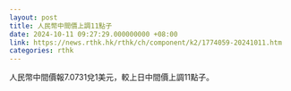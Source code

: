 ```yaml
---
layout: post
title: 人民幣中間價上調11點子
date: 2024-10-11 09:27:29.000000000 +08:00
link: https://news.rthk.hk/rthk/ch/component/k2/1774059-20241011.htm
categories: rthk
---
```


人民幣中間價報7.0731兌1美元，較上日中間價上調11點子。
